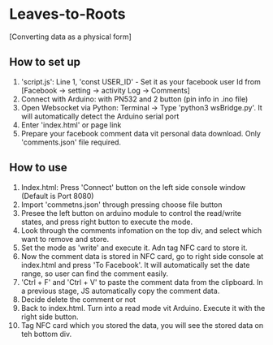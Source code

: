 # Leaves-to-Roots
[Converting data as a physical form]

## How to set up
1. 'script.js': Line 1, 'const USER_ID' - Set it as your facebook user Id from [Facebook -> setting -> activity Log -> Comments]
2. Connect with Arduino: with PN532 and 2 button (pin info in .ino file)
3. Open Websocket via Python: Terminal -> Type 'python3 wsBridge.py'. It will automatically detect the Arduino serial port
4. Enter 'index.html' or page link
5. Prepare your facebook comment data vit personal data download. Only 'comments.json' file required.

## How to use
1. Index.html: Press 'Connect' button on the left side console window (Default is Port 8080)
2. Import 'commetns.json' through pressing choose file button
3. Presee the left button on arduino module to control the read/write states, and press right button to execute the mode.
4. Look through the comments infomation on the top div, and select which want to remove and store.
5. Set the mode as 'write' and execute it. Adn tag NFC card to store it.
6. Now the comment data is stored in NFC card, go to right side console at index.html and press 'To Facebook'. It will automatically set the date range, so user can find the comment easily.
7. 'Ctrl + F' and 'Ctrl + V' to paste the comment data from the clipboard. In a previous stage, JS automatically copy the comment data.
8. Decide delete the comment or not
9. Back to index.html. Turn into a read mode vit Arduino. Execute it with the right side button.
10. Tag NFC card which you stored the data, you will see the stored data on teh bottom div.

